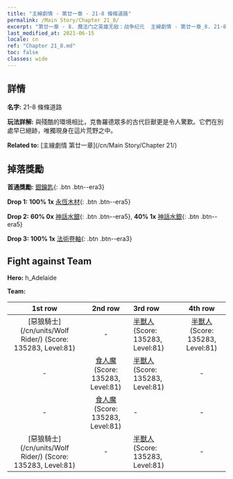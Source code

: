 ```yaml
---
title: "主線劇情 - 第廿一章 - 21-8 條條道路"
permalink: /Main Story/Chapter 21_8/
excerpt: "第廿一章 - 8. 魔法门之英雄无敌：战争纪元  主線劇情 - 第廿一章_8. 21-8 條條道路"
last_modified_at: 2021-06-15
locale: cn
ref: "Chapter 21_8.md"
toc: false
classes: wide
---
```


## 詳情

 **名字:** 21-8 條條道路

 **玩法詳解:** 與殘酷的環境相比，克魯羅德眾多的古代巨獸更是令人驚歎。它們在別處早已絕跡，唯獨現身在這片荒野之中。

 **Related to:** [主線劇情 第廿一章](/cn/Main Story/Chapter 21/)

## 掉落獎勵

 **首通獎勵:** [銀鑰匙](/cn/Items/con_693/){: .btn .btn--era3}

 **Drop 1:** **100% 1x** [永恆木材](/cn/Items/mat_69/){: .btn .btn--era5}

 **Drop 2:** **60% 0x** [神話水銀](/cn/Items/mat_63/){: .btn .btn--era5}, **40% 1x** [神話水銀](/cn/Items/mat_63/){: .btn .btn--era5}

 **Drop 3:** **100% 1x** [法術卷軸](/cn/Items/con_694/){: .btn .btn--era3}


## Fight against Team
 **Hero:** h_Adelaide

 **Team:**


  | 1st row | 2nd row | 3rd row | 4th row |
  |:----:|:----:|:----|:----:|
  | [惡狼騎士](/cn/units/Wolf Rider/) (Score: 135283, Level:81)  | - | [半獸人](/cn/units/Orc/) (Score: 135283, Level:81)  | [半獸人](/cn/units/Orc/) (Score: 135283, Level:81)  |
  | - | [食人魔](/cn/units/Ogre/) (Score: 135283, Level:81)  | [半獸人](/cn/units/Orc/) (Score: 135283, Level:81)  | - |
  | - | [食人魔](/cn/units/Ogre/) (Score: 135283, Level:81)  | - | - |
  | [惡狼騎士](/cn/units/Wolf Rider/) (Score: 135283, Level:81)  | - | [半獸人](/cn/units/Orc/) (Score: 135283, Level:81)  | - |


